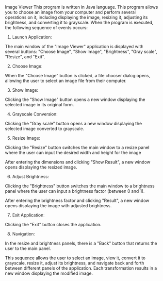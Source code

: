 Image Viewer 
This program is written in Java language.
This program allows you to choose an image from your computer and perform several operations on it, including displaying the image, resizing it, adjusting its brightness, and converting it to grayscale.
When the program is executed, the following sequence of events occurs:
1. Launch Application:

The main window of the "Image Viewer" application is displayed with several buttons: "Choose Image", "Show Image", "Brightness", "Gray scale", "Resize", and "Exit".

2. Choose Image:

When the "Choose Image" button is clicked, a file chooser dialog opens, allowing the user to select an image file from their computer.

3. Show Image:

Clicking the "Show Image" button opens a new window displaying the selected image in its original form.

4. Grayscale Conversion:

Clicking the "Gray scale" button opens a new window displaying the selected image converted to grayscale.

5. Resize Image:

Clicking the "Resize" button switches the main window to a resize panel where the user can input the desired width and height for the image

After entering the dimensions and clicking "Show Result", a new window opens displaying the resized image.

6. Adjust Brightness:

Clicking the "Brightness" button switches the main window to a brightness panel where the user can input a brightness factor (between 0 and 1).

After entering the brightness factor and clicking "Result", a new window opens displaying the image with adjusted brightness.

7. Exit Application:

Clicking the "Exit" button closes the application.

8. Navigation:

In the resize and brightness panels, there is a "Back" button that returns the user to the main panel.

This sequence allows the user to select an image, view it, convert it to grayscale, resize it, adjust its brightness, and navigate back and forth between different panels of the application. 
Each transformation results in a new window displaying the modified image.
